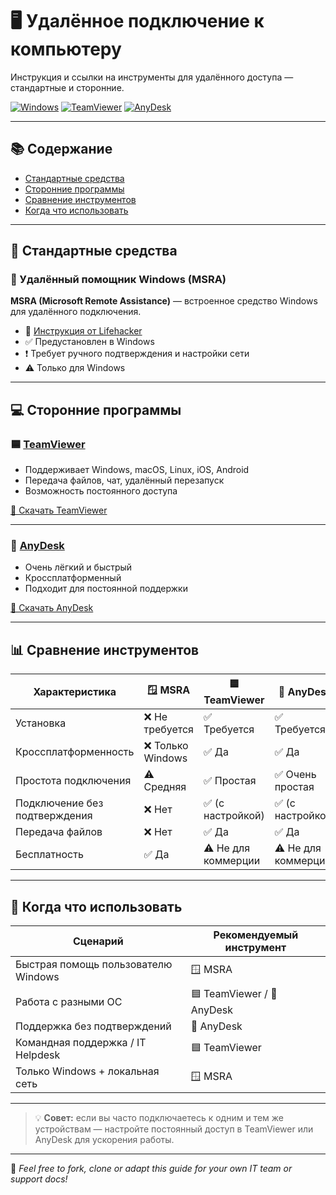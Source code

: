# 🖥️ Удалённое подключение к компьютеру

Инструкция и ссылки на инструменты для удалённого доступа — стандартные и сторонние.

[![Windows](https://img.shields.io/badge/OS-Windows-blue?logo=windows&logoColor=white)](https://www.microsoft.com/)
[![TeamViewer](https://img.shields.io/badge/TeamViewer-Download-0e8ee9?logo=TeamViewer&logoColor=white)](https://www.teamviewer.com/)
[![AnyDesk](https://img.shields.io/badge/AnyDesk-Download-ee4242?logo=AnyDesk&logoColor=white)](https://anydesk.com/en)

---

## 📚 Содержание

- [Стандартные средства](#-стандартные-средства)
- [Сторонние программы](#-сторонние-программы)
- [Сравнение инструментов](#-сравнение-инструментов)
- [Когда что использовать](#-когда-что-использовать)

---

## 🔧 Стандартные средства

### 📌 Удалённый помощник Windows (MSRA)

**MSRA (Microsoft Remote Assistance)** — встроенное средство Windows для удалённого подключения.

- 🔗 [Инструкция от Lifehacker](https://lifehacker.ru/udalyonnyj-dostup-k-kompyuteru)
- ✅ Предустановлен в Windows
- ❗ Требует ручного подтверждения и настройки сети
- ⚠️ Только для Windows

---

## 💻 Сторонние программы

### 🟦 [TeamViewer](https://www.teamviewer.com/)

- Поддерживает Windows, macOS, Linux, iOS, Android
- Передача файлов, чат, удалённый перезапуск
- Возможность постоянного доступа

[🔽 Скачать TeamViewer](https://www.teamviewer.com/en/download/)

---

### 🔴 [AnyDesk](https://anydesk.com/en)

- Очень лёгкий и быстрый
- Кроссплатформенный
- Подходит для постоянной поддержки

[🔽 Скачать AnyDesk](https://anydesk.com/en/downloads)

---

## 📊 Сравнение инструментов

| Характеристика                | 🪟 MSRA                | 🟦 TeamViewer         | 🔴 AnyDesk           |
|------------------------------|------------------------|------------------------|----------------------|
| Установка                    | ❌ Не требуется        | ✅ Требуется           | ✅ Требуется         |
| Кроссплатформенность         | ❌ Только Windows      | ✅ Да                  | ✅ Да                |
| Простота подключения         | ⚠️ Средняя             | ✅ Простая             | ✅ Очень простая     |
| Подключение без подтверждения| ❌ Нет                 | ✅ (с настройкой)      | ✅ (с настройкой)    |
| Передача файлов              | ❌ Нет                 | ✅ Да                  | ✅ Да                |
| Бесплатность                 | ✅ Да                  | ⚠️ Не для коммерции    | ⚠️ Не для коммерции  |

---

## 🧭 Когда что использовать

| Сценарий                              | Рекомендуемый инструмент     |
|--------------------------------------|------------------------------|
| Быстрая помощь пользователю Windows  | 🪟 MSRA                      |
| Работа с разными ОС                  | 🟦 TeamViewer / 🔴 AnyDesk   |
| Поддержка без подтверждений          | 🔴 AnyDesk                   |
| Командная поддержка / IT Helpdesk    | 🟦 TeamViewer               |
| Только Windows + локальная сеть      | 🪟 MSRA                      |

---

> 💡 **Совет:** если вы часто подключаетесь к одним и тем же устройствам — настройте постоянный доступ в TeamViewer или AnyDesk для ускорения работы.

---

📁 *Feel free to fork, clone or adapt this guide for your own IT team or support docs!*
